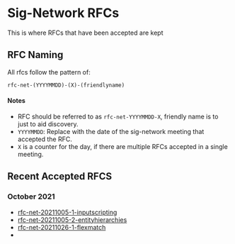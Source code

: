 # Sig-Network RFCs
This is where RFCs that have been accepted are kept

## RFC Naming
All rfcs follow the pattern of:

```rfc-net-(YYYYMMDD)-(X)-(friendlyname)```

#### Notes
* RFC should be referred to as ```rfc-net-YYYYMMDD-X```, friendly name is to just to aid discovery.
* ```YYYYMMDD```: Replace with the date of the sig-network meeting that accepted the RFC.
* ```X``` is a counter for the day, if there are multiple RFCs accepted in a single meeting.

## Recent Accepted RFCS

### October 2021
* [rfc-net-20211005-1-inputscripting](rfc-net-20211005-1-inputscripting.md)
* [rfc-net-20211005-2-entityhierarchies](rfc-net-20211005-2-entityhierarchies.md)
* [rfc-net-20211026-1-flexmatch](rfc-net-20211026-1-flexmatch.md)
* 